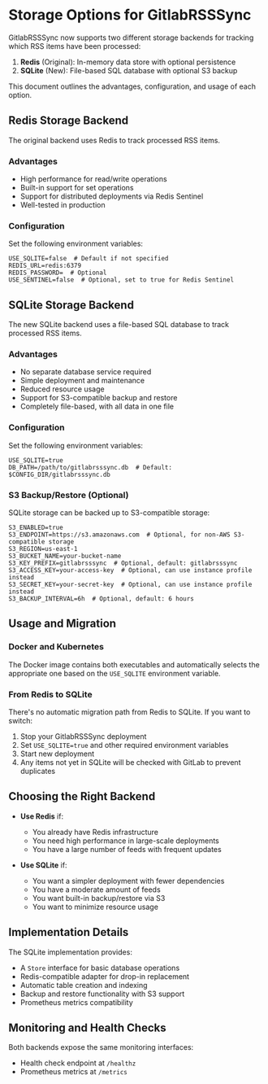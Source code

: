 # Storage Options for GitlabRSSSync

GitlabRSSSync now supports two different storage backends for tracking which RSS items have been processed:

1. **Redis** (Original): In-memory data store with optional persistence
2. **SQLite** (New): File-based SQL database with optional S3 backup

This document outlines the advantages, configuration, and usage of each option.

## Redis Storage Backend

The original backend uses Redis to track processed RSS items.

### Advantages

- High performance for read/write operations
- Built-in support for set operations
- Support for distributed deployments via Redis Sentinel
- Well-tested in production

### Configuration

Set the following environment variables:

```
USE_SQLITE=false  # Default if not specified
REDIS_URL=redis:6379
REDIS_PASSWORD=  # Optional
USE_SENTINEL=false  # Optional, set to true for Redis Sentinel
```

## SQLite Storage Backend

The new SQLite backend uses a file-based SQL database to track processed RSS items.

### Advantages

- No separate database service required
- Simple deployment and maintenance
- Reduced resource usage
- Support for S3-compatible backup and restore
- Completely file-based, with all data in one file

### Configuration

Set the following environment variables:

```
USE_SQLITE=true
DB_PATH=/path/to/gitlabrsssync.db  # Default: $CONFIG_DIR/gitlabrsssync.db
```

### S3 Backup/Restore (Optional)

SQLite storage can be backed up to S3-compatible storage:

```
S3_ENABLED=true
S3_ENDPOINT=https://s3.amazonaws.com  # Optional, for non-AWS S3-compatible storage
S3_REGION=us-east-1
S3_BUCKET_NAME=your-bucket-name
S3_KEY_PREFIX=gitlabrsssync  # Optional, default: gitlabrsssync
S3_ACCESS_KEY=your-access-key  # Optional, can use instance profile instead
S3_SECRET_KEY=your-secret-key  # Optional, can use instance profile instead
S3_BACKUP_INTERVAL=6h  # Optional, default: 6 hours
```

## Usage and Migration

### Docker and Kubernetes

The Docker image contains both executables and automatically selects the appropriate one based on the `USE_SQLITE` environment variable.

### From Redis to SQLite

There's no automatic migration path from Redis to SQLite. If you want to switch:

1. Stop your GitlabRSSSync deployment
2. Set `USE_SQLITE=true` and other required environment variables
3. Start new deployment
4. Any items not yet in SQLite will be checked with GitLab to prevent duplicates

## Choosing the Right Backend

- **Use Redis** if:
  - You already have Redis infrastructure
  - You need high performance in large-scale deployments
  - You have a large number of feeds with frequent updates

- **Use SQLite** if:
  - You want a simpler deployment with fewer dependencies
  - You have a moderate amount of feeds
  - You want built-in backup/restore via S3
  - You want to minimize resource usage

## Implementation Details

The SQLite implementation provides:

- A `Store` interface for basic database operations
- Redis-compatible adapter for drop-in replacement
- Automatic table creation and indexing
- Backup and restore functionality with S3 support
- Prometheus metrics compatibility

## Monitoring and Health Checks

Both backends expose the same monitoring interfaces:

- Health check endpoint at `/healthz`
- Prometheus metrics at `/metrics`
